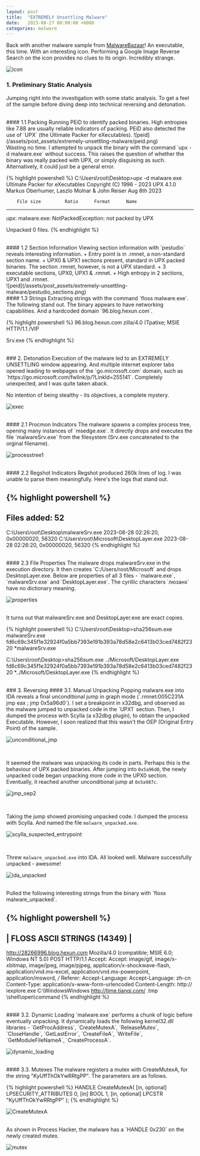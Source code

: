 ```yaml
---
layout: post
title:  "EXTREMELY Unsettling Malware"
date:   2023-08-27 00:00:00 +0000
categories: malware
---
```

Back with another malware sample from [MalwareBazaar](https://bazaar.abuse.ch/sample/87c160843bc0bdcd754a151c288f899763494385830016c299245f1fe9354b54/)! An executable, this time. With an interesting icon. Performing a Google Image Reverse Search on the icon provides no clues to its origin. Incredibly strange.


![icon](/assets/post_assets/extremely-unsettling-malware/logo.png)

### 1. Preliminary Static Analysis
Jumping right into the investigation with some static analysis. To get a feel of the sample before diving deep into technical reversing and detonation.

<br>
#### 1.1 Packing
Running PEiD to identify packed binaries. High entropies like 7.88 are usually reliable indicators of packing. PEiD also detected the use of `UPX` (the Ultimate Packer for eXecutables).
![peid](/assets/post_assets/extremely-unsettling-malware/peid.png)

<br>
Wasting no time. I attempted to unpack the binary with the command `upx -d malware.exe` without success. This raises the question of whether the binary was really packed with UPX, or simply disguising as such. Alternatively, it could just be a general error.

{% highlight powershell %}
C:\Users\root\Desktop>upx -d malware.exe
                       Ultimate Packer for eXecutables
                          Copyright (C) 1996 - 2023
UPX 4.1.0       Markus Oberhumer, Laszlo Molnar & John Reiser    Aug 8th 2023

        File size         Ratio      Format      Name
   --------------------   ------   -----------   -----------
upx: malware.exe: NotPackedException: not packed by UPX

Unpacked 0 files.
{% endhighlight %}

<br>
#### 1.2 Section Information
Viewing section information with `pestudio` reveals interesting information.
+ Entry point is in .rmnet, a non-standard section name.
+ UPX0 & UPX1 sections present, standard in UPX packed binaries. The section .rmnet, however, is not a UPX standard.
+ 3 executable sections, UPX0, UPX1 & .rmnet.
+ High entropy in 2 sections, UPX1 and .rmnet.  
<br>
![peid](/assets/post_assets/extremely-unsettling-malware/pestudio_sections.png)

<br>
#### 1.3 Strings
Extracting strings with the command `floss malware.exe`. The following stand out. The binary appears to have networking capabilities. And a hardcoded domain `96.blog.hexun.com`.

{% highlight powershell %}
96.blog.hexun.com
zilla/4.0 (Tpatixe; MSIE 
HTTP/1.1
/VIP
<?xml version="1.0" encoding="UTF-8" standalone="yes"?><assembly xmlns="urn:schemas-microsoft-com:asm.v1" manifestVersion="1.0"><assemblyIdentity name="E.App" processorArchitecture="x86" version="5.2.0.0" type="win32"/><dependency><dependentAssembly><assemblyIdentity type="win32" name="Microsoft.Windows.Common-Controls" version="6.0.0.0" processorArchitecture="x86" publicKeyToken="6595b64144ccf1df" language="*" /></dependentAssembly></dependency></assembly>
Srv.exe
{% endhighlight %}

<br>
### 2. Detonation
Execution of the malware led to an EXTREMELY UNSETTLING window appearing. And multiple internet explorer tabs opened leading to webpages of the `go.microsoft.com` domain, such as `https://go.microsoft.com/fwlink/p/?LinkId=255141`. Completely unexpected, and I was quite taken aback.

No intention of being stealthy - its objectives, a complete mystery.

![exec](/assets/post_assets/extremely-unsettling-malware/exec1.png)

<br>
#### 2.1 Procmon Indicators
The malware spawns a complex process tree, opening many instances of `msedge.exe`. It directly drops and executes the file `malwareSrv.exe` from the filesystem (Srv.exe concatenated to the orginal filename).

![processtree1](/assets/post_assets/extremely-unsettling-malware/processtree1.png)


<br>
#### 2.2 Regshot Indicators
Regshot produced 260k lines of log. I was unable to parse them meaningfully. Here's the logs that stand out.

{% highlight powershell %}
----------------------------------
Files added: 52
----------------------------------
C:\Users\root\Desktop\malwareSrv.exe
2023-08-28 02:26:20, 0x00000020, 56320
C:\Users\root\Microsoft\DesktopLayer.exe
2023-08-28 02:26:20, 0x00000020, 56320
{% endhighlight %}

<br>
#### 2.3 File Properties
The malware drops malwareSrv.exe in the execution directory. It then creates `C:/Users/root/Microsoft` and drops DesktopLayer.exe. Below are properties of all 3 files - `malware.exe`, `malwareSrv.exe` and `DesktopLayer.exe`. The cyrillic characters `люзанх` have no dictionary meaning.

![properties](/assets/post_assets/extremely-unsettling-malware/properties.png)

<br>
It turns out that malwareSrv.exe and DesktopLayer.exe are exact copies.

{% highlight powershell %}
C:\Users\root\Desktop>sha256sum.exe malwareSrv.exe
fd6c69c345f1e32924f0a5bb7393e191b393a78d58e2c6413b03ced7482f2320 *malwareSrv.exe

C:\Users\root\Desktop>sha256sum.exe ../Microsoft/DesktopLayer.exe
fd6c69c345f1e32924f0a5bb7393e191b393a78d58e2c6413b03ced7482f2320 *../Microsoft/DesktopLayer.exe
{% endhighlight %}

<br>
### 3. Reversing
#### 3.1. Manual Unpacking
Popping malware.exe into IDA reveals a final unconditional jump in graph mode (`.rmnet:005C231A jmp     eax             ; jmp 0x5a96d0`). I set a breakpoint in x32dbg, and observed as the malware jumped to unpacked code in the `UPX1` section. Then, I dumped the process with Scylla (a x32dbg plugin), to obtain the unpacked Executable. However, I soon realized that this wasn't the OEP (Original Entry Point) of the sample.

![unconditional_jmp](/assets/post_assets/extremely-unsettling-malware/unconditional_jmp.png)

<br>

It seemed the malware was unpacking its code in parts. Perhaps this is the behaviour of UPX packed binaries. After jumping into `0x5a96d0`, the newly unpacked code began unpacking more code in the UPX0 section. Eventually, it reached another unconditional jump at `0x5a987c`. 

![jmp_oep2](/assets/post_assets/extremely-unsettling-malware/jmp_oep2.png)

<br>

Taking the jump showed promising unpacked code. I dumped the process with Scylla. And named the file `malware_unpacked.exe`.

![scylla_suspected_entrypoint](/assets/post_assets/extremely-unsettling-malware/scylla_suspected_entrypoint.png)

<br>

Threw `malware_unpacked.exe` into IDA. All looked well. Malware successfully unpacked - awesome!

![ida_unpacked](/assets/post_assets/extremely-unsettling-malware/ida_unpacked.png)

<br>
Pulled the following interesting strings from the binary with `floss malware_unpacked`.

{% highlight powershell %}
-------------------------------
| FLOSS ASCII STRINGS (14349) |
-------------------------------
http://28266996.blog.hexun.com
Mozilla/4.0 (compatible; MSIE 6.0; Windows NT 5.0)
POST
HTTP/1.1
Accept: 
Accept: image/gif, image/x-xbitmap, image/jpeg, image/pjpeg, application/x-shockwave-flash, application/vnd.ms-excel, application/vnd.ms-powerpoint, application/msword, */*
Referer: 
Accept-Language: 
Accept-Language: zh-cn
Content-Type: application/x-www-form-urlencoded
Content-Length: 
http://
iexplore.exe
C:\WindowsWindows
http://time.tianqi.com/
.tmp
\shell\open\command
{% endhighlight %}

<br>
#### 3.2. Dynamic Loading
`malware.exe` performs a chunk of logic before eventually unpacking. It dynamically loads the following kernel32.dll libraries - `GetProcAddress`, `CreateMutexA`, `ReleaseMutex`, `CloseHandle`, `GetLastError`, `CreateFileA`, `WriteFile`, `GetModuleFileNameA`, `CreateProcessA`.

![dynamic_loading](/assets/post_assets/extremely-unsettling-malware/dynamic_loading.png)

<br>
#### 3.3. Mutexes
The malware registers a mutex with CreateMutexA, for the string "KyUffThOkYwRRtgPP". The parameters are as follows.

{% highlight powershell %}
HANDLE CreateMutexA(
  [in, optional] LPSECURITY_ATTRIBUTES 0,
  [in]           BOOL                  1,
  [in, optional] LPCSTR                "KyUffThOkYwRRtgPP"
);
{% endhighlight %}

![CreateMutexA](/assets/post_assets/extremely-unsettling-malware/CreateMutexA.png)

<br>
As shown in Process Hacker, the malware has a `HANDLE 0x230` on the newly created mutex.

![mutex](/assets/post_assets/extremely-unsettling-malware/mutex.png)